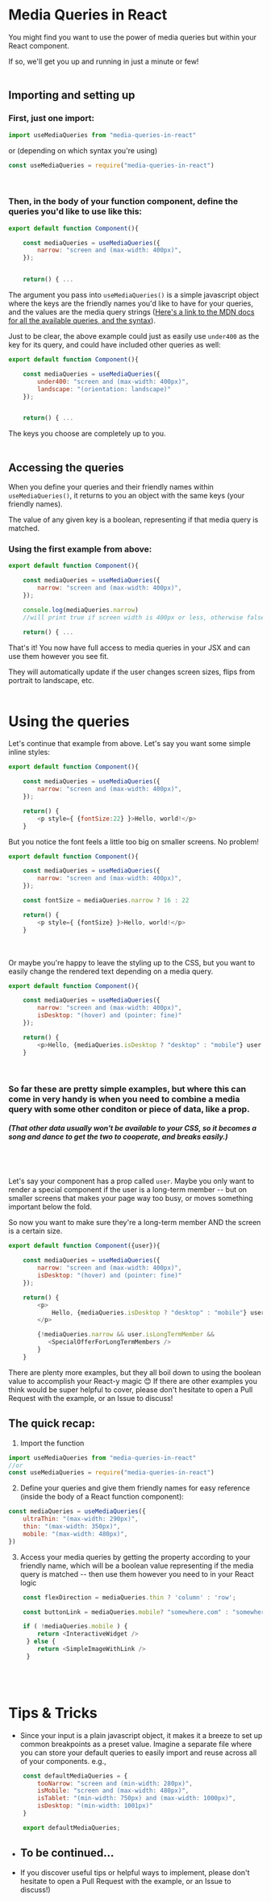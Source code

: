 
# Media Queries in React

You might find you want to use the power of media queries but within your React component. 

If so, we'll get you up and running in just a minute or few!
<br>
<br>

## Importing and setting up

### First, just one import:
``` js
import useMediaQueries from "media-queries-in-react" 
```
or (depending on which syntax you're using)
```js
const useMediaQueries = require("media-queries-in-react")
```
<br>


### Then, in the body of your function component, define the queries you'd like to use like this:
 
```js
export default function Component(){ 

    const mediaQueries = useMediaQueries({
        narrow: "screen and (max-width: 400px)",
    });


    return() { ...
```

The argument you pass into `useMediaQueries()` is a simple javascript object where the keys are the friendly names you'd like to have for your queries, and the values are the media query strings ([Here's a link to the MDN docs for all the available queries, and the syntax](https://developer.mozilla.org/en-US/docs/Web/CSS/Media_Queries/Using_media_queries)).

Just to be clear, the above example could just as easily use `under400` as the key for its query, and could have included other queries as well:
```js
export default function Component(){ 

    const mediaQueries = useMediaQueries({
        under400: "screen and (max-width: 400px)",
        landscape: "(orientation: landscape)"
    });


    return() { ...
```
The keys you choose are completely up to you. 
<br>
<br>


## Accessing the queries

When you define your queries and their friendly names within `useMediaQueries()`, it returns to you an object with the same keys (your friendly names). 

The value of any given key is a boolean, representing if that media query is matched. 

### Using the first example from above:
 
```js
export default function Component(){ 

    const mediaQueries = useMediaQueries({
        narrow: "screen and (max-width: 400px)",
    });

    console.log(mediaQueries.narrow) 
    //will print true if screen width is 400px or less, otherwise false.

    return() { ...
```
That's it! You now have full access to media queries in your JSX and can use them however you see fit. 

They will automatically update if the user changes screen sizes, flips from portrait to landscape, etc.
<br>
<br>

# Using the queries
Let's continue that example from above. Let's say you want some simple inline styles:
```js
export default function Component(){ 

    const mediaQueries = useMediaQueries({
        narrow: "screen and (max-width: 400px)",
    });

    return() { 
        <p style={ {fontSize:22} }>Hello, world!</p>
    }
```
But you notice the font feels a little too big on smaller screens. No problem!
```js
export default function Component(){ 

    const mediaQueries = useMediaQueries({
        narrow: "screen and (max-width: 400px)",
    });

    const fontSize = mediaQueries.narrow ? 16 : 22

    return() { 
        <p style={ {fontSize} }>Hello, world!</p>
    }
```
<br>
<br>
Or maybe you're happy to leave the styling up to the CSS, but you want to easily change the rendered text depending on a media query. 

```js
export default function Component(){ 

    const mediaQueries = useMediaQueries({
        narrow: "screen and (max-width: 400px)",
        isDesktop: "(hover) and (pointer: fine)"
    });

    return() { 
        <p>Hello, {mediaQueries.isDesktop ? "desktop" : "mobile"} user!</p>
    }
```
<br>

### So far these are pretty simple examples, but where this can come in very handy is when you need to combine a media query with some other conditon or piece of data, like a prop.

##### (That other data usually won't be available to your CSS, so it becomes a song and dance to get the two to cooperate, and breaks easily.)
<br>
<br>

Let's say your component has a prop called `user`. Maybe you only want to render a special component if the user is a long-term member -- but on smaller screens that makes your page way too busy, or moves something important below the fold.

So now you want to make sure they're a long-term member AND the screen is a certain size. 

```js
export default function Component({user}){ 

    const mediaQueries = useMediaQueries({
        narrow: "screen and (max-width: 400px)",
        isDesktop: "(hover) and (pointer: fine)"
    });

    return() { 
        <p>
            Hello, {mediaQueries.isDesktop ? "desktop" : "mobile"} user!
        </p>

        {!mediaQueries.narrow && user.isLongTermMember &&
           <SpecialOfferForLongTermMembers />
        }
    }
```


There are plenty more examples, but they all boil down to using the boolean value to accomplish your React-y magic 😊 If there are other examples you think would be super helpful to cover, please don't hesitate to open a Pull Request with the example, or an Issue to discuss!

## The quick recap:
1) Import the function 
``` js
import useMediaQueries from "media-queries-in-react"
//or
const useMediaQueries = require("media-queries-in-react")
```

2) Define your queries and give them friendly names for easy reference (inside the body of a React function component):
```js
const mediaQueries = useMediaQueries({ 
    ultraThin: "(max-width: 290px)",
    thin: "(max-width: 350px)",
    mobile: "(max-width: 480px)",
})
```

3) Access your media queries by getting the property according to your friendly name, which will be a boolean value representing if the media query is matched -- then use them however you need to in your React logic
```js
    const flexDirection = mediaQueries.thin ? 'column' : 'row';
```
```js
    const buttonLink = mediaQueries.mobile? "somewhere.com" : "somewhereelse.com"
```
```js
    if ( !mediaQueries.mobile ) { 
        return <InteractiveWidget />
     } else { 
        return <SimpleImageWithLink />
     }
```
<br>
<br>

# Tips & Tricks

- Since your input is a plain javascript object, it makes it a breeze to set up common breakpoints as a preset value. Imagine a separate file where you can store your default queries to easily import and reuse across all of your components. e.g.,
```js
    const defaultMediaQueries = { 
        tooNarrow: "screen and (min-width: 280px)",
        isMobile: "screen and (max-width: 480px)",
        isTablet: "(min-width: 750px) and (max-width: 1000px)",
        isDesktop: "(min-width: 1001px)"
    }

    export defaultMediaQueries;
```

- ## To be continued... 
- If you discover useful tips or helpful ways to implement, please don't hesitate to open a Pull Request with the example, or an Issue to discuss!)
